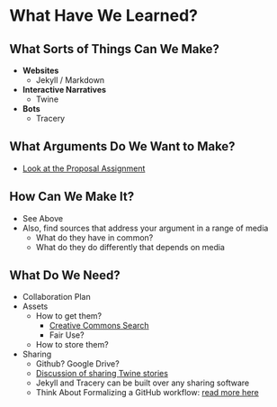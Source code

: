 # What Have We Learned?

## What Sorts of Things Can We Make?

* **Websites**
  - Jekyll / Markdown
* **Interactive Narratives**
  - Twine
* **Bots**
  - Tracery

## What Arguments Do We Want to Make?

* [Look at the Proposal Assignment](https://github.com/oncomouse/engl460fall2017/blob/master/overview/assignments.md#proposal)

## How Can We Make It?

* See Above
* Also, find sources that address your argument in a range of media
  - What do they have in common?
  - What do they do differently that depends on media

## What Do We Need?

* Collaboration Plan
* Assets
  - How to get them?
    - [Creative Commons Search](https://search.creativecommons.org/)
    - Fair Use?
  - How to store them?
* Sharing
  - Github? Google Drive?
  - [Discussion of sharing Twine stories](https://twinery.org/forum/discussion/2344/can-be-used-twine-to-work-together-online)
  - Jekyll and Tracery can be built over any sharing software
  - Think About Formalizing a GitHub workflow: [read more here](https://gist.github.com/blackfalcon/8428401)